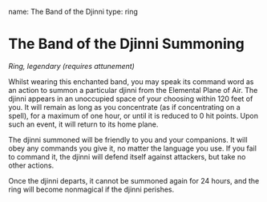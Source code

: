 name: The Band of the Djinni
type: ring

# The Band of the Djinni Summoning 
_Ring, legendary (requires attunement)_ 

Whilst wearing this enchanted band, you may speak its command word as an action to summon a particular djinni from the Elemental Plane of Air. The djinni appears in an unoccupied space of your choosing within 120 feet of you. It will remain as long as you concentrate (as if concentrating on a spell), for a maximum of one hour, or until it is reduced to 0 hit points. Upon such an event, it will return to its home plane.

The djinni summoned will be friendly to you and your companions. It will obey any commands you give it, no matter the language you use. If you fail to command it, the djinni will defend itself against attackers, but take no other actions.

Once the djinni departs, it cannot be summoned again for 24 hours, and the ring will become nonmagical if the djinni perishes. 

